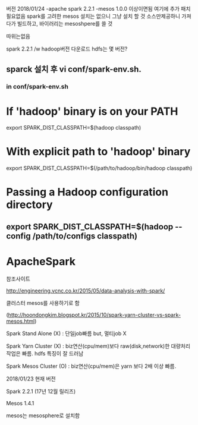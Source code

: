 
버전 2018/01/24
-apache spark 2.2.1
-mesos 1.0.0 이상이면됨 여기에 추가 패치필요없음
 spark를 고려한 mesos 설치는 없으니 그냥 설치 할 것
 소스만제공하니 가져다가 빌드하고, 바이러리는 mesoshpere를 쓸 것
 
 
 
 
 
 
 따위는없음
 
 



spark 2.2.1 /w hadoop버전 다운로드
hdfs는 몇 버전?

sparck 설치 후
vi conf/spark-env.sh.
---------------------------------------------------------------------------------------
### in conf/spark-env.sh ###

# If 'hadoop' binary is on your PATH
export SPARK_DIST_CLASSPATH=$(hadoop classpath)

# With explicit path to 'hadoop' binary
export SPARK_DIST_CLASSPATH=$(/path/to/hadoop/bin/hadoop classpath)

# Passing a Hadoop configuration directory
export SPARK_DIST_CLASSPATH=$(hadoop --config /path/to/configs classpath)
---------------------------------------------------------------------------------------









# ApacheSpark

참조사이트

http://engineering.vcnc.co.kr/2015/05/data-analysis-with-spark/




클러스터 mesos를 사용하기로 함

(http://hoondongkim.blogspot.kr/2015/10/spark-yarn-cluster-vs-spark-mesos.html)

Spark Stand Alone (X) : 단일job빠름 but, 멀티job X

Spark Yarn Cluster (X) : biz연산(cpu/mem)보다 raw(disk,network)한 대량처리 작업은 빠름. hdfs 특징이 잘 드러남

Spark Mesos Cluster (O) : biz연산(cpu/mem)은 yarn 보다 2배 이상 빠름. 


2018/01/23 현재 버전

Spark 2.2.1 (17년 12월 릴리즈)

Mesos 1.4.1

mesos는 mesosphere로 설치함






















